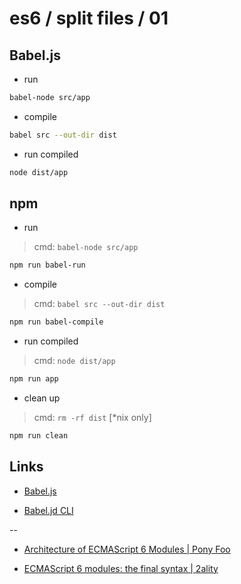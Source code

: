 # es6 / split files / 01

## Babel.js

* run

```bash
babel-node src/app
```

* compile

```bash
babel src --out-dir dist
```

* run compiled

```bash
node dist/app
```

## npm

* run

> cmd: `babel-node src/app`

```bash
npm run babel-run
```

* compile

> cmd: `babel src --out-dir dist`

```bash
npm run babel-compile
```

* run compiled

> cmd: `node dist/app`

```bash
npm run app
```

* clean up

> cmd: `rm -rf dist`  [*nix only]

```bash
npm run clean
```


## Links

* [Babel.js](http://babeljs.io/)

* [Babel.jd CLI](http://babeljs.io/docs/usage/cli/)

--

* [Architecture of ECMAScript 6 Modules | Pony Foo](http://ponyfoo.com/articles/architecture-of-ecmascript-6-modules)

* [ECMAScript 6 modules: the final syntax | 2ality](http://www.2ality.com/2014/09/es6-modules-final.html)
